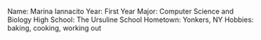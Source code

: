 Name: Marina Iannacito
Year: First Year
Major: Computer Science and Biology
High School: The Ursuline School
Hometown: Yonkers, NY
Hobbies: baking, cooking, working out
